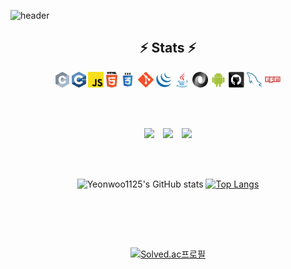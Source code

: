 ![header](https://capsule-render.vercel.app/api?type=wave&color=auto&height=300&section=header&text=Yeonwoo&fontSize=100)



  
<h2 align="center">⚡ Stats ⚡</h2>
 <p align="center">
<p align="center">
  <code><img title="C" height="25" src="images/c.svg"></code>
  <code><img title="C++" height="25" src="images/cpp.svg"></code>
  <code><img title="Javascript" height="25" src="images/javascript.svg"></code>
  <code><img title="HTML5" height="25" src="images/html5.svg"></code>
  <code><img title="CSS" height="25" src="images/css.svg"></code>
  <code><img title="Git" height="25" src="images/git-original.svg"></code>
  <code><img title="JQuery" height="25" src="images/jquery-original.svg"></code>
  <code><img title="Java" height="25" src="images/java-original.svg"></code>
  <code><img title="JSON" height="25" src="images/json.svg"></code>
  <code><img title="Android" height="25" src="images/android.svg"></code>
  <code><img title="GitHub" height="25" src="images/github.svg"></code>
  <code><img title="MySQL" height="25" src="images/mysql.svg"></code>
  <code><img title="npm" height="25" src="images/npm.svg"></code>
</p>
<br><br>
<p align="center">
 <a href="https://facebook.com/yeonwoo1125" target="_blank"><img src="https://img.shields.io/badge/FaceBook-1877F2?style=flat&logo=Facebook&logoColor=white"/></a>
<a href="https://www.instagram.com/yw_go_/" target="_blank"><img src="http://img.shields.io/badge/-Instargram-E4405F?style=flat&logo=Instagram&logoColor=white" style="height : auto; margin-left : 10px; margin-right : 10px;"/></a>
<a href="yeanwoo0619@gmail.com" target="_blank"><img src="https://img.shields.io/badge/Gmail-EA4335?style=flat&logo=Gmail&logoColor=white"/></a>
  <br><br>
<div align=center>
  <br>   
  
  ![Yeonwoo1125's GitHub stats](https://github-readme-stats.vercel.app/api?username=yeonwoo1125&show_icons=true&theme=default)
  [![Top Langs](https://github-readme-stats.vercel.app/api/top-langs/?username=yeonwoo1125&hide=javascript,html)](https://github.com/anuraghazra/github-readme-stats)
</div>

  <br>  <br>  
<div align=center>
  <br>   
  
  [![Solved.ac프로필](http://mazassumnida.wtf/api/v2/generate_badge?boj=yeanwoo0619)](https://solved.ac/yeanwoo0619)
  <br><br>
  <br>
</div>
    

  


